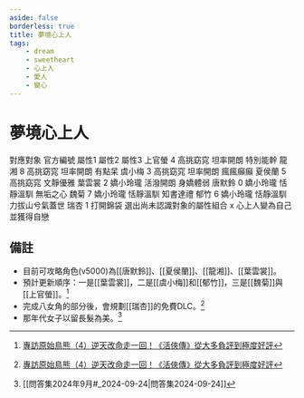 ```yaml
---
aside: false
borderless: true
title: 夢境心上人
tags:
    - dream
    - sweetheart
    - 心上人
    - 愛人
    - 變心
---
```


# 夢境心上人

<BTable :stickyHeader=true>
    <tr>
        <td :unsortable=true>對應對象</td>
        <td>官方編號</td>
        <td :unsortable=true>屬性1</td>
        <td :unsortable=true>屬性2</td>
        <td :unsortable=true>屬性3</td>
    </tr>
    <tr>
        <td><Girl4Icon :size="`medium`">上官螢</Girl4Icon></td>
        <td>4</td>
        <td>高挑窈窕</td>
        <td>坦率開朗</td>
        <td>特別能幹</td>
    </tr>
    <tr>
        <td><Girl8Icon :size="`medium`">龍湘</Girl8Icon></td>
        <td>8</td>
        <td>高挑窈窕</td>
        <td>坦率開朗</td>
        <td>有點呆</td>
    </tr>
    <tr>
        <td><Girl3Icon :size="`medium`">虞小梅</Girl3Icon></td>
        <td>3</td>
        <td>高挑窈窕</td>
        <td>坦率開朗</td>
        <td>瘋瘋癲癲</td>
    </tr>
    <tr>
        <td><Girl5Icon :size="`medium`">夏侯蘭</Girl5Icon></td>
        <td>5</td>
        <td>高挑窈窕</td>
        <td>文靜優雅</td>
        <td></td>
    </tr>
    <tr>
        <td><Girl2Icon :size="`medium`">葉雲裳</Girl2Icon></td>
        <td>2</td>
        <td>嬌小玲瓏</td>
        <td>活潑開朗</td>
        <td>身嬌體弱</td>
    </tr>
    <tr>
        <td><Girl0Icon :size="`medium`">唐默鈴</Girl0Icon></td>
        <td>0</td>
        <td>嬌小玲瓏</td>
        <td>恬靜溫馴</td>
        <td>無垢之心</td>
    </tr>
    <tr>
        <td><Girl7Icon :size="`medium`">魏菊</Girl7Icon></td>
        <td>7</td>
        <td>嬌小玲瓏</td>
        <td>恬靜溫馴</td>
        <td>知書達禮</td>
    </tr>
    <tr>
        <td><Girl6Icon :size="`medium`">郁竹</Girl6Icon></td>
        <td>6</td>
        <td>嬌小玲瓏</td>
        <td>恬靜溫馴</td>
        <td>力拔山兮氣蓋世</td>
    </tr>
    <tr>
        <td><Girl1Icon :size="`medium`">瑞杏</Girl1Icon></td>
        <td>1</td>
        <td>打開錦袋</td>
        <td></td>
        <td></td>
    </tr>
    <tr>
        <td>選出尚未認識對象的屬性組合</td>
        <td>x</td>
        <td>心上人變為自己並獲得自戀</td>
        <td></td>
        <td></td>
    </tr>
</BTable>

## 備註

- 目前可攻略角色(v5000)為[[唐默鈴]]、[[夏侯蘭]]、[[龍湘]]、[[葉雲裳]]。
- 預計更新順序：一是[[葉雲裳]]，二是[[虞小梅]]和[[郁竹]]，三是[[魏菊]]與[[上官螢]]。[^1]
- 完成八女角的部分後，會規劃[[瑞杏]]的免費DLC。[^1]
- 那年代女子以留長髮為美。[^2]

[^1]: [專訪原始鳥熊（4）逆天改命走一回！《活俠傳》從大多負評到極度好評](https://game.udn.com/game/story/122090/8129682)
[^2]: [[問答集2024年9月#_2024-09-24|問答集2024-09-24]]
